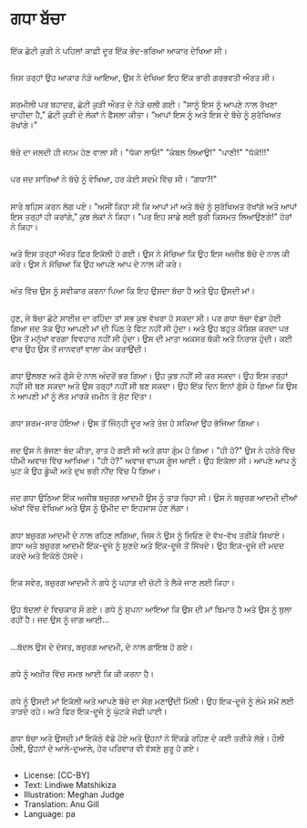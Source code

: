 # ਗਧਾ ਬੱਚਾ

##
ਇੱਕ ਛੋਟੀ ਕੁੜੀ ਨੇ ਪਹਿਲਾਂ ਕਾਫ਼ੀ ਦੂਰ ਇੱਕ ਭੇਦ-ਭਰਿਆ ਆਕਾਰ ਦੇਖਿਆ ਸੀ।

##
ਜਿਸ ਤਰ੍ਹਾਂ ਉਹ ਆਕਾਰ ਨੇੜੇ ਆਇਆ, ਉਸ ਨੇ ਦੇਖਿਆ ਇਹ ਇੱਕ ਭਾਰੀ ਗਰਭਵਤੀ ਔਰਤ ਸੀ।

##
ਸ਼ਰਮੀਲੀ ਪਰ ਬਹਾਦਰ, ਛੋਟੀ ਕੁੜੀ ਔਰਤ ਦੇ ਨੇੜੇ ਚਲੀ ਗਈ। "ਸਾਨੂੰ ਇਸ ਨੂੰ ਆਪਣੇ ਨਾਲ ਰੱਖਣਾ ਚਾਹੀਦਾ ਹੈ," ਛੋਟੀ ਕੁੜੀ ਦੇ ਲੋਕਾਂ ਨੇ ਫੈਸਲਾ ਕੀਤਾ। “ਆਪਾਂ ਇਸ ਨੂੰ ਅਤੇ ਇਸ ਦੇ ਬੱਚੇ ਨੂੰ ਸੁਰੱਖਿਅਤ ਰੱਖਾਂਗੇ।”

##
ਬੱਚੇ ਦਾ ਜਲਦੀ ਹੀ ਜਨਮ ਹੋਣ ਵਾਲਾ ਸੀ। "ਧੱਕਾ ਲਾਓ!" "ਕੰਬਲ ਲਿਆਉ!" "ਪਾਣੀ!" "ਧੱਕੋ!!!"

##
ਪਰ ਜਦ ਸਾਰਿਆਂ ਨੇ ਬੱਚੇ ਨੂੰ ਵੇਖਿਆ, ਹਰ ਕੋਈ ਸਦਮੇ ਵਿੱਚ ਸੀ। “ਗਧਾ?!”

##
ਸਾਰੇ ਬਹਿਸ ਕਰਨ ਲੱਗ ਪਏ। "ਅਸੀਂ ਕਿਹਾ ਸੀ ਕਿ ਆਪਾਂ ਮਾਂ ਅਤੇ ਬੱਚੇ ਨੂੰ ਸੁਰੱਖਿਅਤ ਰੱਖਾਂਗੇ ਅਤੇ ਆਪਾਂ ਇਸ ਤਰ੍ਹਾਂ ਹੀ ਕਰਾਂਗੇ," ਕੁਝ ਲੋਕਾਂ ਨੇ ਕਿਹਾ। "ਪਰ ਇਹ ਸਾਡੇ ਲਈ ਬੁਰੀ ਕਿਸਮਤ ਲਿਆਉਣਗੇ!" ਹੋਰਾਂ ਨੇ ਕਿਹਾ।

##
ਅਤੇ ਇਸ ਤਰ੍ਹਾਂ ਔਰਤ ਫ਼ਿਰ ਇਕੱਲੀ ਹੋ ਗਈ। ਉਸ ਨੇ ਸੋਚਿਆ ਕਿ ਉਹ ਇਸ ਅਜੀਬ ਬੱਚੇ ਦੇ ਨਾਲ ਕੀ ਕਰੇ। ਉਸ ਨੇ ਸੋਚਿਆ ਕਿ ਉਹ ਆਪਣੇ ਆਪ ਦੇ ਨਾਲ ਕੀ ਕਰੇ।

##
ਅੰਤ ਵਿੱਚ ਉਸ ਨੂੰ ਸਵੀਕਾਰ ਕਰਨਾ ਪਿਆ ਕਿ ਇਹ ਉਸਦਾ ਬੱਚਾ ਹੈ ਅਤੇ ਉਹ ਉਸਦੀ ਮਾਂ।

##
ਹੁਣ, ਜੇ ਬੱਚਾ ਛੋਟੇ ਸਾਈਜ਼ ਦਾ ਰਹਿੰਦਾ ਤਾਂ ਸਭ ਕੁਝ ਵੱਖਰਾ ਹੋ ਸਕਦਾ ਸੀ। ਪਰ ਗਧਾ ਬੱਚਾ ਵੱਡਾ ਹੋਈ ਗਿਆ ਜਦ ਤੱਕ ਉਹ ਆਪਣੀ ਮਾਂ ਦੀ ਪਿੱਠ ਤੇ ਫਿੱਟ ਨਹੀਂ ਸੀ ਹੁੰਦਾ। ਅਤੇ ਉਹ ਬਹੁਤ ਕੋਸ਼ਿਸ਼ ਕਰਦਾ ਪਰ ਉਸ ਤੋਂ ਮਨੁੱਖਾਂ ਵਰਗਾ ਵਿਵਹਾਰ ਨਹੀਂ ਸੀ ਹੁੰਦਾ। ਉਸ ਦੀ ਮਾਤਾ ਅਕਸਰ ਥੱਕੀ ਅਤੇ ਨਿਰਾਸ਼ ਹੁੰਦੀ। ਕਈ ਵਾਰ ਉਹ ਉਸ ਤੋਂ ਜਾਨਵਰਾਂ ਵਾਲਾ ਕੰਮ ਕਰਾਉਂਦੀ।

##
ਗਧਾ ਉਲਝਣ ਅਤੇ ਗੁੱਸੇ ਦੇ ਨਾਲ ਅੰਦਰੋਂ ਭਰ ਗਿਆ। ਉਹ ਕੁਝ ਨਹੀਂ ਸੀ ਕਰ ਸਕਦਾ। ਉਹ ਇਸ ਤਰ੍ਹਾਂ ਨਹੀਂ ਸੀ ਬਣ ਸਕਦਾ ਅਤੇ ਉਸ ਤਰ੍ਹਾਂ ਨਹੀਂ ਸੀ ਬਣ ਸਕਦਾ। ਉਹ ਇੱਕ ਦਿਨ ਇਨਾਂ ਗੁੱਸੇ ਹੋ ਗਿਆ ਕਿ ਉਸ ਨੇ ਆਪਣੀ ਮਾਂ ਨੂੰ ਲੱਤ ਮਾਰਕੇ ਜ਼ਮੀਨ ਤੇ ਸੁੱਟ ਦਿੱਤਾ।

##
ਗਧਾ ਸ਼ਰਮ-ਸਾਰ ਹੋਇਆ। ਉਸ ਤੋਂ ਜਿੰਨ੍ਹੀ ਦੂਰ ਅਤੇ ਤੇਜ਼ ਹੋ ਸਕਿਆ ਉਹ ਭੱਜਿਆ ਗਿਆ।

##
ਜਦ ਉਸ ਨੇ ਭੱਜਣਾ ਬੰਦ ਕੀਤਾ, ਰਾਤ ਹੋ ਗਈ ਸੀ ਅਤੇ ਗਧਾ ਗੁੰਮ ਹੋ ਗਿਆ। "ਹੀ ਹੋ?" ਉਸ ਨੇ ਹਨੇਰੇ ਵਿੱਚ ਧੀਮੀ ਅਵਾਜ਼ ਵਿੱਚ ਆਖਿਆ। "ਹੀ ਹੋ?" ਅਵਾਜ਼ ਵਾਪਸ ਗੂੰਜ ਆਈ। ਉਹ ਇਕੱਲਾ ਸੀ। ਆਪਣੇ ਆਪ ਨੂੰ ਘੁਟ ਕੇ ਉਹ ਡੂੰਘੀ ਅਤੇ ਦੁਖ ਭਰੀ ਨੀਂਦ ਵਿੱਚ ਪੈ ਗਿਆ।

##
ਜਦ ਗਧਾ ਉਠਿਆ ਇੱਕ ਅਜੀਬ ਬਜ਼ੁਰਗ ਆਦਮੀ ਉਸ ਨੂੰ ਤਾੜ ਰਿਹਾ ਸੀ। ਉਸ ਨੇ ਬਜ਼ੁਰਗ ਆਦਮੀ ਦੀਆਂ ਅੱਖਾਂ ਵਿੱਚ ਵੇਖਿਆ ਅਤੇ ਉਸ ਨੂੰ ਉਮੀਦ ਦਾ ਇਹਸਾਸ ਹੋਣ ਲੱਗਾ।

##
ਗਧਾ ਬਜ਼ੁਰਗ ਆਦਮੀ ਦੇ ਨਾਲ ਰਹਿਣ ਲਗਿਆ, ਜਿਸ ਨੇ ਉਸ ਨੂੰ ਜਿਓਣ ਦੇ ਵੱਖ-ਵੱਖ ਤਰੀਕੇ ਸਿਖਾਏ। ਗਧਾ ਅਤੇ ਬਜ਼ੁਰਗ ਆਦਮੀ ਇੱਕ-ਦੂਜੇ ਨੂੰ ਸੁਣਦੇ ਅਤੇ ਇੱਕ-ਦੂਜੇ ਤੋਂ ਸਿੱਖਦੇ। ਉਹ ਇਕ-ਦੂਜੇ ਦੀ ਮਦਦ ਕਰਦੇ ਅਤੇ ਇਕੱਠੇ ਹੱਸਦੇ।

##
ਇਕ ਸਵੇਰ, ਬਜ਼ੁਰਗ ਆਦਮੀ ਨੇ ਗਧੇ ਨੂੰ ਪਹਾੜ ਦੀ ਚੋਟੀ ਤੇ ਲੈਕੇ ਜਾਣ ਲਈ ਕਿਹਾ।

##
ਉਹ ਬੱਦਲਾਂ ਦੇ ਵਿਚਕਾਰ ਸੌ ਗਏ। ਗਧੇ ਨੂੰ ਸੁਪਨਾ ਆਇਆ ਕਿ ਉਸ ਦੀ ਮਾਂ ਬਿਮਾਰ ਹੈ ਅਤੇ ਉਸ ਨੂੰ ਬੁਲਾ ਰਹੀਂ ਹੈ। ਜਦ ਉਸ ਨੂੰ ਜਾਗ ਆਈ…

##
…ਬੱਦਲ ਉਸ ਦੇ ਦੋਸਤ, ਬਜ਼ੁਰਗ ਆਦਮੀ, ਦੇ ਨਾਲ ਗਾਇਬ ਹੋ ਗਏ।

##
ਗਧੇ ਨੂੰ ਅਖ਼ੀਰ ਵਿੱਚ ਸਮਝ ਆਈ ਕਿ ਕੀ ਕਰਨਾ ਹੈ।

##
ਗਧੇ ਨੂੰ ਉਸਦੀ ਮਾਂ ਇਕੱਲੀ ਅਤੇ ਆਪਣੇ ਬੱਚੇ ਦਾ ਸੋਗ ਮਣਾਉਂਦੀ ਮਿੱਲੀ। ਉਹ ਇਕ-ਦੂਜੇ ਨੂੰ ਲੰਮੇ ਸਮੇਂ ਲਈ ਤਾੜਦੇ ਰਹੇ। ਅਤੇ ਫਿਰ ਇਕ-ਦੂਜੇ ਨੂੰ ਘੁੱਟਕੇ ਜੱਫੀ ਪਾਈ।

##
ਗਧਾ ਬੱਚਾ ਅਤੇ ਉਸਦੀ ਮਾਂ ਇਕੱਠੇ ਵੱਡੇ ਹੋਏ ਅਤੇ ਉਹਨਾਂ ਨੇ ਇੱਕਡੇ ਰਹਿਣ ਦੇ ਕਈ ਤਰੀਕੇ ਲੱਭੇ। ਹੌਲੀ ਹੌਲੀ, ਉਹਨਾਂ ਦੇ ਆਲੇ-ਦੁਆਲੇ, ਹੋਰ ਪਰਿਵਾਰ ਵੀ ਵੱਸਣੇ ਸ਼ੁਰੂ ਹੋ ਗਏ।

##
* License: [CC-BY]
* Text: Lindiwe Matshikiza
* Illustration: Meghan Judge
* Translation: Anu Gill
* Language: pa
